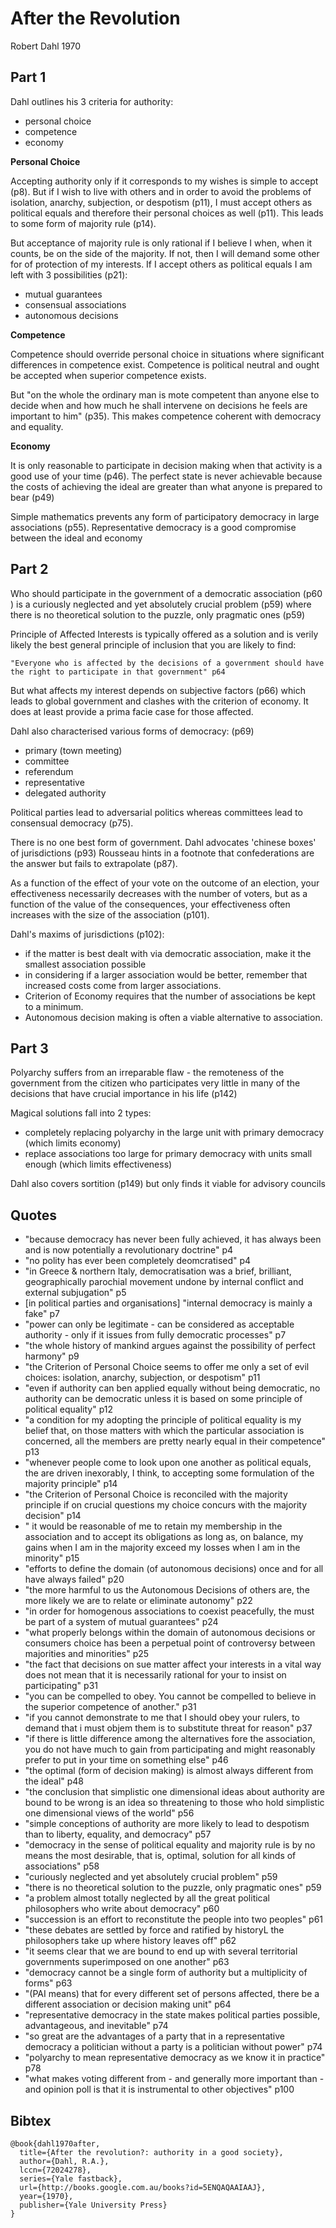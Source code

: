 After the Revolution
====================

Robert Dahl 1970


Part 1
------

Dahl outlines his 3 criteria for authority:

- personal choice
- competence
- economy

**Personal Choice**

Accepting authority only if it corresponds to my wishes is simple to accept (p8).  But if I wish to live with others and in order to avoid the problems of isolation, anarchy, subjection, or despotism (p11), I must accept others as political equals and therefore their personal choices as well (p11).  This leads to some form of majority rule (p14).

But acceptance of majority rule is only rational if I believe I when, when it counts, be on the side of the majority.  If not, then I will demand some other for of protection of my interests.  If I accept others as political equals I am left with 3 possibilities (p21):

- mutual guarantees
- consensual associations
- autonomous decisions

**Competence**

Competence should override personal choice in situations where significant differences in competence exist.  Competence is political neutral and ought be accepted when superior competence exists.

But "on the whole the ordinary man is mote competent than anyone else to decide when and how much he shall intervene on decisions he feels are important to him" (p35).  This makes competence coherent with democracy and equality.

**Economy**

It is only reasonable to participate in decision making when that activity is a good use of your time (p46).  The perfect state is never achievable because the costs of achieving the ideal are greater than what anyone is prepared to bear (p49)

Simple mathematics prevents any form of participatory democracy in large associations (p55).  Representative democracy is a good compromise between the ideal and economy

Part 2
------

Who should participate in the government of a democratic association (p60 ) is a curiously neglected and yet absolutely crucial problem (p59) where there is no theoretical solution to the puzzle, only pragmatic ones (p59)

Principle of Affected Interests is typically offered as a solution and is verily likely the best general principle of inclusion that you are likely to find:

	"Everyone who is affected by the decisions of a government should have the right to participate in that government" p64

But what affects my interest depends on subjective factors (p66) which leads to global government and clashes with the criterion of economy.  It does at least provide a prima facie case for those affected.

Dahl also characterised various forms of democracy: (p69)

- primary (town meeting)
- committee
- referendum
- representative
- delegated authority

Political parties lead to adversarial politics whereas committees lead to consensual democracy (p75).

There is no one best form of government. Dahl advocates 'chinese boxes' of jurisdictions (p93) Rousseau hints in a footnote that confederations are the answer but fails to extrapolate (p87).

As a function of the effect of your vote on the outcome of an election, your effectiveness  necessarily decreases with the number of voters, but as a function of the value of the consequences, your effectiveness often increases with the size of the association (p101).

Dahl's maxims of jurisdictions (p102):

- if the matter is best dealt with via democratic association, make it the smallest association possible
- in considering if a larger association would be better, remember that increased costs come from larger associations.
- Criterion of Economy requires that the number of associations be kept to a minimum.
- Autonomous decision making is often a viable alternative to association.
 

Part 3
------

Polyarchy suffers from an irreparable flaw - the remoteness of the government from the citizen who participates very little in many of the decisions that have crucial importance in his life (p142)

Magical solutions fall into 2 types:

- completely replacing polyarchy in the large unit with primary democracy (which limits economy)
- replace associations too large for primary democracy with units small enough (which limits effectiveness)

Dahl also covers sortition (p149) but only finds it viable for advisory councils


Quotes
------

- "because democracy has never been fully achieved, it has always been and is now potentially a revolutionary doctrine" p4
- "no polity has ever been completely deomcratised" p4
- "in Greece & northern Italy, democratisation was a brief, brilliant, geographically parochial movement undone by internal conflict and external subjugation" p5
- [in political parties and organisations] "internal democracy is mainly a fake" p7
- "power can only be legitimate - can be considered as acceptable authority - only if it issues from fully democratic processes" p7
- "the whole history of mankind argues against the possibility of perfect harmony" p9
- "the Criterion of Personal Choice seems to offer me only a set of evil choices: isolation, anarchy, subjection, or despotism" p11
- "even if authority can ben applied equally without being democratic, no authority can be democratic unless it is based on some principle of political equality" p12
- "a condition for my adopting the principle of political equality is my belief that, on those matters with which the particular association is concerned, all the members are pretty nearly equal in their competence" p13
- "whenever people come to look upon one another as political equals, the are driven inexorably, I think, to accepting some formulation of the majority principle" p14
- "the Criterion of Personal Choice is reconciled with the majority principle if on crucial questions my choice concurs with the majority decision" p14
- " it would be reasonable of me to retain my membership in the association and to accept its obligations as long as, on balance, my gains when I am in the majority exceed my losses when I am in the minority" p15
- "efforts to define the domain (of autonomous decisions) once and for all have always failed" p20
- "the more harmful to us the Autonomous Decisions of others are, the more likely we are to relate or eliminate autonomy" p22
- "in order for homogenous associations to coexist peacefully, the must be part of a system of mutual guarantees" p24
- "what properly belongs within the domain of autonomous decisions or consumers choice has been a perpetual point of controversy between majorities and minorities" p25
- "the fact that decisions on sue matter affect your interests in a vital way does not mean that it is necessarily rational for your to insist on participating" p31
- "you can be compelled to obey. You cannot be compelled to believe in the superior competence of another." p31
- "if you cannot demonstrate to me that I should obey your rulers, to demand that i must objem them is to substitute threat for reason" p37
- "if there is little difference among the alternatives fore the association, you do not have much to gain from participating and might reasonably prefer to put in your time on something else" p46
- "the optimal (form of decision making) is almost always different from the ideal" p48
- "the conclusion that simplistic one dimensional ideas about authority are bound to be wrong is an idea so threatening to those who hold simplistic one dimensional views of the world" p56
- "simple conceptions of authority are more likely to lead to despotism than to liberty, equality, and democracy" p57
- "democracy in the sense of political equality and majority rule is by no means the most desirable, that is, optimal, solution for all kinds of associations" p58
- "curiously neglected and yet absolutely crucial problem" p59
- "there is no theoretical solution to the puzzle, only pragmatic ones" p59
- "a problem almost totally neglected by all the great political philosophers who write about democracy" p60
- "succession is an effort to reconstitute the people into two peoples" p61
- "these debates are settled by force and ratified by historyL the philosophers take up where history leaves off" p62
- "it seems clear that we are bound to end up with several territorial governments superimposed on one another" p63
- "democracy cannot be a single form of authority but a multiplicity of forms" p63
- "(PAI means) that for every different set of persons affected, there be a different association or decision making unit" p64
- "representative democracy in the state makes political parties possible, advantageous, and inevitable" p74
- "so great are the advantages of a party that in a representative democracy a politician without a party is a politician without power" p74
- "polyarchy to mean representative democracy as we know it in practice" p78
- "what makes voting different from - and generally more important than - and opinion poll is that it is instrumental to other objectives" p100


Bibtex
------
	@book{dahl1970after,
	  title={After the revolution?: authority in a good society},
	  author={Dahl, R.A.},
	  lccn={72024278},
	  series={Yale fastback},
	  url={http://books.google.com.au/books?id=5ENQAQAAIAAJ},
	  year={1970},
	  publisher={Yale University Press}
	}
